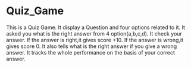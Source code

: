 # Quiz_Game
This is a Quiz Game.
It display a Question and four options related to it.
It asked you what is the right answer from 4 option(a,b,c,d).
It check your answer.
If the answer is right,it gives score +10.
If the answer is wrong,it gives score 0.
It also tells what is the right answer if you give a wrong answer.
It tracks the whole performance on the basis of your correct answer.

